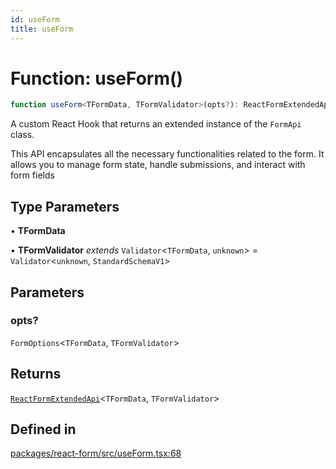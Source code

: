 ```yaml
---
id: useForm
title: useForm
---
```


# Function: useForm()

```ts
function useForm<TFormData, TFormValidator>(opts?): ReactFormExtendedApi<TFormData, TFormValidator>
```

A custom React Hook that returns an extended instance of the `FormApi` class.

This API encapsulates all the necessary functionalities related to the form. It allows you to manage form state, handle submissions, and interact with form fields

## Type Parameters

• **TFormData**

• **TFormValidator** *extends* `Validator`\<`TFormData`, `unknown`\> = `Validator`\<`unknown`, `StandardSchemaV1`\>

## Parameters

### opts?

`FormOptions`\<`TFormData`, `TFormValidator`\>

## Returns

[`ReactFormExtendedApi`](../type-aliases/reactformextendedapi.md)\<`TFormData`, `TFormValidator`\>

## Defined in

[packages/react-form/src/useForm.tsx:68](https://github.com/TanStack/form/blob/main/packages/react-form/src/useForm.tsx#L68)
